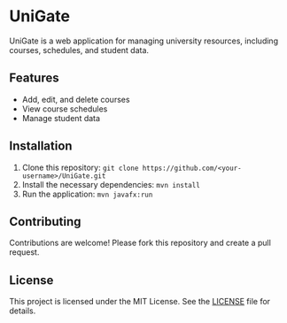 # UniGate

UniGate is a web application for managing university resources, including courses, schedules, and student data.

## Features

- Add, edit, and delete courses
- View course schedules
- Manage student data

## Installation

1. Clone this repository: `git clone https://github.com/<your-username>/UniGate.git`
2. Install the necessary dependencies: `mvn install`
3. Run the application: `mvn javafx:run`

## Contributing

Contributions are welcome! Please fork this repository and create a pull request.

## License

This project is licensed under the MIT License. See the [LICENSE](LICENSE) file for details.
